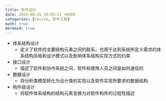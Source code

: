 ```yaml
---
title: 软件设计
date: 2024-06-15 19:03:21 +0800
categories: [Course, 软件工程]
math: true
mermaid: true 
---
```



- 体系结构设计
	- 定义了软件的主要结构元素之间的联系，也用于达到系统所定义需求的体系结构风格和设计模式以及影响体系结构实现方式的约束
- 接口设计
	- 描述了软件和协作系统之间、软件和使用人员之间是如何通信的
- 数据设计
	- 将分析类模型转化为设计类的实现以及软件实现所要求的数据结构
- 构件级设计
	- 将软件体系结构的结构元素变换为对软件构件的过程性描述

